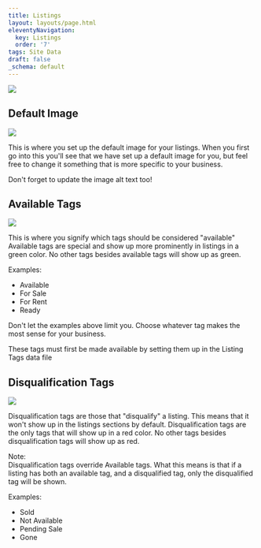 ```yaml
---
title: Listings
layout: layouts/page.html
eleventyNavigation:
  key: Listings
  order: '7'
tags: Site Data
draft: false
_schema: default
---
```

![](/assets/images/uploads/image-96.png)

## Default Image

![](/assets/images/uploads/image-97.png)

This is where you set up the default image for your listings. When you first go into this you'll see that we have set up a default image for you, but feel free to change it something that is more specific to your business.

Don't forget to update the image alt text too!

## Available Tags

![](/assets/images/uploads/image-99.png)

This is where you signify which tags should be considered "available" Available tags are special and show up more prominently in listings in a green color. No other tags besides available tags will show up as green.

Examples:

* Available
* For Sale
* For Rent
* Ready

Don't let the examples above limit you. Choose whatever tag makes the most sense for your business.

These tags must first be made available by setting them up in the Listing Tags data file

## Disqualification Tags

![](/assets/images/uploads/image-98.png)

Disqualification tags are those that "disqualify" a listing. This means that it won't show up in the listings sections by default. Disqualification tags are the only tags that will show up in a red color. No other tags besides disqualification tags will show up as red.

Note:<br>Disqualification tags override Available tags. What this means is that if a listing has both an available tag, and a disqualified tag, only the disqualified tag will be shown.

Examples:

* Sold
* Not Available
* Pending Sale
* Gone

&nbsp;